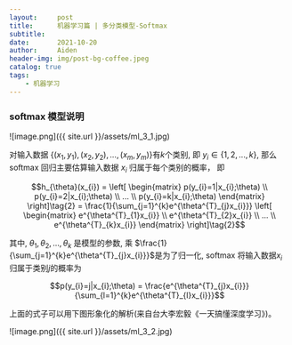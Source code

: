 ```yaml
---
layout:     post
title:      机器学习篇 | 多分类模型-Softmax
subtitle:   
date:       2021-10-20
author:     Aiden
header-img: img/post-bg-coffee.jpeg
catalog: true 
tags:
    - 机器学习
---
```


### softmax 模型说明


![image.png]({{ site.url }}/assets/ml_3_1.jpg)

对输入数据 $\lbrace (x_{1}, y_{1}), (x_{2}, y_{2}), ..., (x_{m}, y_{m}) \rbrace$有$k$个类别, 即 $y_{i} \in \lbrace 1, 2, ...,k \rbrace$,
那么 softmax 回归主要估算输入数据 $x_{i}$ 归属于每个类别的概率， 即

$$h_{\theta}(x_{i}) = \left[
\begin{matrix}
p(y_{i}=1|x_{i};\theta) \\
p(y_{i}=2|x_{i};\theta) \\
... \\
p(y_{i}=k|x_{i};\theta) 
\end{matrix} \right]\tag{2} = \frac{1}{\sum_{j=1}^{k}e^{\theta^{T}_{j}x_{i}}} \left[
\begin{matrix}
e^{\theta^{T}_{1}x_{i}} \\
e^{\theta^{T}_{2}x_{i}} \\
... \\
e^{\theta^{T}_{k}x_{i}} 
\end{matrix} \right]\tag{2}$$


其中, $\theta_{1}, \theta_{2}, ..., \theta_{k}$ 是模型的参数, 乘 $\frac{1}{\sum_{j=1}^{k}e^{\theta^{T}_{j}x_{i}}}$是为了归一化,
softmax 将输入数据$x_{i}$归属于类别$j$的概率为

$$p(y_{i}=j|x_{i};\theta) = \frac{e^{\theta^{T}_{j}x_{i}}}{\sum_{l=1}^{k}e^{\theta^{T}_{l}x_{i}}}$$

上面的式子可以用下图形象化的解析(来自台大李宏毅《一天搞懂深度学习》)。

![image.png]({{ site.url }}/assets/ml_3_2.jpg)